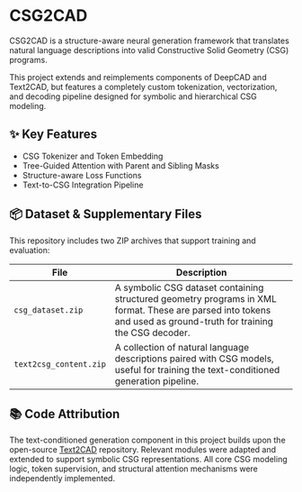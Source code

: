 # CSG2CAD

CSG2CAD is a structure-aware neural generation framework that translates natural language descriptions into valid Constructive Solid Geometry (CSG) programs.

This project extends and reimplements components of DeepCAD and Text2CAD, but features a completely custom tokenization, vectorization, and decoding pipeline designed for symbolic and hierarchical CSG modeling.

## ✨ Key Features

- CSG Tokenizer and Token Embedding  
- Tree-Guided Attention with Parent and Sibling Masks  
- Structure-aware Loss Functions  
- Text-to-CSG Integration Pipeline  

## 📦 Dataset & Supplementary Files

This repository includes two ZIP archives that support training and evaluation:

| File | Description |
|------|-------------|
| `csg_dataset.zip` | A symbolic CSG dataset containing structured geometry programs in XML format. These are parsed into tokens and used as ground-truth for training the CSG decoder. |
| `text2csg_content.zip` | A collection of natural language descriptions paired with CSG models, useful for training the text-conditioned generation pipeline. |

## 📚 Code Attribution

The text-conditioned generation component in this project builds upon the open-source [Text2CAD](https://github.com/yining043/text2cad) repository. Relevant modules were adapted and extended to support symbolic CSG representations. All core CSG modeling logic, token supervision, and structural attention mechanisms were independently implemented.
